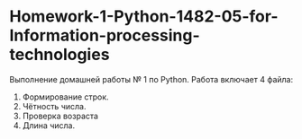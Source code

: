 # Homework-1-Python-1482-05-for-Information-processing-technologies
Выполнение домашней работы № 1 по Python. 
Работа включает 4 файла: 
1. Формирование строк.
2.  Чётность числа.
3. Проверка возраста
4.  Длина числа.
